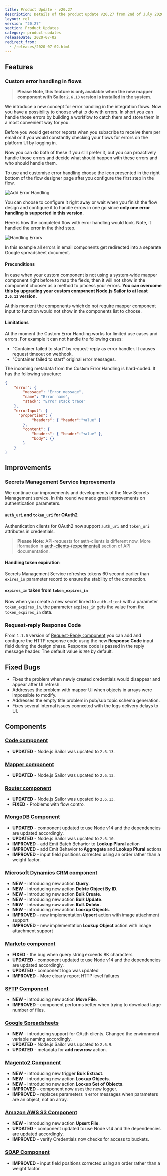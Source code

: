 ```yaml
---
title: Product Update - v20.27
description: Details of the product update v20.27 from 2nd of July 2020.
layout: rel
version: "20.27"
section: Product Updates
category: product-updates
releaseDate: 2020-07-02
redirect_from:
  - /releases/2020-07-02.html
---
```


## Features

### Custom error handling in flows

> **Please Note, this feature is only available when the new mapper component
> with Sailor `2.6.13` version is installed in the system.**

We introduce a new concept for error handling in the integration flows. Now you
have a possibility to choose what to do with errors. In short you can handle
those errors by building a workflow to catch them and store them in a most
convenient way for you.

Before you would get error reports when you subscribe to receive them per email
or if you would constantly checking your flows for errors on the platform UI by
logging in.

Now you can do both of these if you still prefer it, but you can proactively handle
those errors and decide what should happen with these errors and who should handle
them.

To use and customise error handling choose the icon presented in the right bottom
of the flow designer page after you configure the first step in the flow.

![Add Error Handling](/assets/img/RN/2027/add-error-handling.png "Add Error Handling")

You can choose to configure it right away or wait when you finish the flow design
and configure it to handle errors in one go since
**only one error handling is supported in this version**.

Here is how the completed flow with error handling would look. Note, it handled
the error in the third step.

![Handling Errors](/assets/img/RN/2027/handling-errors-result.png "Handling Errors")

In this example all errors in email components get redirected into a separate Google
spreadsheet document.

####  Preconditions

In case when your custom component is not using a system-wide mapper component
right before to map the fields, then it will not show in the component chooser
as a method to process your errors. **You can overcome this by upgrading your custom component Node.js Sailor to at least `2.6.13` version.**

At this moment the components which do not require mapper component input to
function would not show in the components list to choose.

#### Limitations

At the moment the Custom Error Handling works for limited use cases and errors.
For example it can not handle the following cases:

*   "Container failed to start" by request-reply as error handler. It causes request timeout on webhook.
*   "Container failed to start" original error messages.

The incoming metadata from the Custom Error Handling is hard-coded. It has the
following structure:

```json
{
    "error": {
        "message": "Error message",
        "name": "Error name",
        "stack": "Error stack trace"
    },
    "errorInput": {
      "properties": {
            "headers": { "header":"value" }
        },
        "content": {
            "headers": { "header":"value" },
            "body": {}
        }
    }
}
```


## Improvements

### Secrets Management Service Improvements

We continue our improvements and developments of the New Secrets Management
service. In this round we made great improvements on authentication parameters.

#### `auth_uri` and `token_uri` for OAuth2

Authentication clients for OAuth2 now support `auth_uri` and `token_uri` attributes
in credentials.

> **Please Note**: API-requests for auth-clients is different now. More iformation
> in [auth-clients-(experimental)](https://api.elastic.io/docs/v2/#auth-clients-(experimental))
> section of API documentation.

#### Handling token expiration

Secrets Management Service refreshes tokens 60 second earlier than
`exires_in` parameter record to ensure the stability of the connection.

#### `expires_in` taken from `token_expires_in`

Now when you create a new secret linked to `auth-client` with a parameter `token_expires_in`,
the parameter `expires_in` gets the value from the `token_expires_in` data.

### Request-reply Response Code

From `1.1.0` version of [Request-Reply component](/components/request-reply) you
can add and configure the HTTP response code using the new **Response Code**
input field during the design phase. Response code is passed in the reply message
header. The default value is `200` by default.

## Fixed Bugs

*   Fixes the problem when newly created credentials would disappear and appear after UI refresh.
*   Addresses the problem with mapper UI when objects in arrays were impossible to modify.
*   Addresses the empty title problem in pub/sub topic schema generation.
*   Fixes several internal issues connected with the logs delivery delays to UI.

## Components

### [Code component](/components/code)

*   **UPDATED** - Node.js Sailor was updated to `2.6.13`.

### [Mapper component](/components/mapper)

*   **UPDATED** - Node.js Sailor was updated to `2.6.13`.

### [Router component](/components/router/)

*   **UPDATED** - Node.js Sailor was updated to `2.6.13`.
*   **FIXED** - Problems with flow control.

### [MongoDB Component](/components/mongodb)

*   **UPDATED** - component updated to use Node v14 and the dependencies are updated accordingly.
*   **UPDATED** - Node.js Sailor was updated to `2.6.10`.
*   **IMPROVED** - add Emit Batch Behavior to **Lookup Plural** action
*   **IMPROVED** - add Emit Behavior to **Aggregate** and **Lookup Plural** actions
*   **IMPROVED** - input field positions corrected using an order rather than a weight factor.

### [Microsoft Dynamics CRM component](/components/msdynamics-crm/)

*   **NEW** - introducing new action **Query**.
*   **NEW** - introducing new action **Delete Object By ID**.
*   **NEW** - introducing new action **Bulk Create**.
*   **NEW** - introducing new action **Bulk Update**.
*   **NEW** - introducing new action **Bulk Delete**.
*   **NEW** - introducing new action **Lookup Objects**.
*   **IMPROVED** - new implementation **Upsert** action with image attachment support
*   **IMPROVED** - new implementation **Lookup Object** action with image attachment support

### [Marketo component](/components/marketo/)

*   **FIXED** -  the bug when query string exceeds 8K characters
*   **UPDATED** - component updated to use Node v14 and the dependencies are updated accordingly.
*   **UPDATED** - component logo was updated
*   **IMPROVED** - More clearly report HTTP level failures

### [SFTP Component](/components/sftp/)

*   **NEW** - introducing new action **Move File**.
*   **IMPROVED** - component performs better when trying to download large number of files.

### [Google Spreadsheets](/components/gspreadsheets/)

*   **NEW** - introducing support for OAuth clients. Changed the environment variable naming accordingly.
*   **UPDATED** - Node.js Sailor was updated to `2.6.9`.
*   **UPDATED** - metadata for **add new row** action.

### [Magento2 Component](/components/magento2/)

*   **NEW** - introducing new trigger **Bulk Extract**.
*   **NEW** - introducing new action **Lookup Objects**.
*   **NEW** - introducing new action **Lookup Set of Objects**.
*   **IMPROVED** - component now uses the new logger.
*   **IMPROVED** - replaces parameters in error messages when parameters are an object, not an array.

### [Amazon AWS S3 Component](/components/aws-s3/)

*   **NEW** - introducing new action **Upsert File**.
*   **UPDATED** - component updated to use Node v14 and the dependencies are updated accordingly.
*   **IMPROVED** - verify Credentials now checks for access to buckets.

### [SOAP Component](/components/soap/)

*   **IMPROVED** - input field positions corrected using an order rather than a weight factor.
